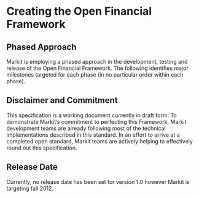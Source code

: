 # Creating the Open Financial Framework

## Phased Approach

Markit is employing a phased approach in the development, testing and release of the Open Financial Framework. The following identifies major milestones targeted for each phase (in no particular order within each phase).

## Disclaimer and Commitment

This specification is a working document currently in draft form. To demonstrate Markit’s commitment to perfecting this Framework, Markit development teams are already following most of the technical implementations described in this standard. In an effort to arrive at a completed open standard, Markit teams are actively helping to effectively round out this specification.

## Release Date

Currently, no release date has been set for version 1.0 however Markit is targeting fall 2012.
